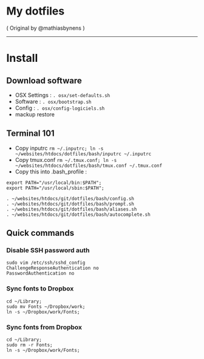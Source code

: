 My dotfiles
========
( Original by @mathiasbynens )

---

# Install

## Download software

- OSX Settings : `. osx/set-defaults.sh`
- Software : `. osx/bootstrap.sh`
- Config : `. osx/config-logiciels.sh`
- mackup restore

## Terminal 101

- Copy inputrc `rm ~/.inputrc; ln -s ~/websites/htdocs/dotfiles/bash/inputrc ~/.inputrc`
- Copy tmux.conf `rm ~/.tmux.conf; ln -s ~/websites/htdocs/dotfiles/bash/tmux.conf ~/.tmux.conf`
- Copy this into .bash_profile :

```
export PATH="/usr/local/bin:$PATH";
export PATH="/usr/local/sbin:$PATH";

. ~/websites/htdocs/git/dotfiles/bash/config.sh
. ~/websites/htdocs/git/dotfiles/bash/prompt.sh
. ~/websites/htdocs/git/dotfiles/bash/aliases.sh
. ~/websites/htdocs/git/dotfiles/bash/autocomplete.sh
```

## Quick commands

### Disable SSH password auth

```
sudo vim /etc/ssh/sshd_config
ChallengeResponseAuthentication no
PasswordAuthentication no
```

### Sync fonts to Dropbox

```
cd ~/Library;
sudo mv Fonts ~/Dropbox/work;
ln -s ~/Dropbox/work/Fonts;
```

### Sync fonts from Dropbox

```
cd ~/Library;
sudo rm -r Fonts;
ln -s ~/Dropbox/work/Fonts;
```
